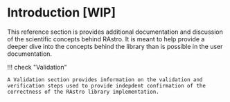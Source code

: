 # Introduction [WIP]

This reference section is provides additional documentation and discussion 
of the scientific concepts behind RAstro. It is meant to help provide a 
deeper dive into the concepts behind the library than is possible in the 
user documentation.

!!! check "Validation"

    A Validation section provides information on the validation and 
    verification steps used to provide indepdent confirmation of the 
    correctness of the RAstro library implementation.